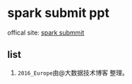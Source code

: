 # spark submit ppt

offical site: [spark submmit](https://spark-summit.org)


##  list
1. `2016_Europe`由@大数据技术博客 整理。
